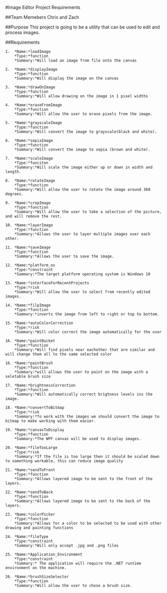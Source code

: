 #Image Editor Project Requirements

##Team Memebers
Chris and Zach

##Purpose
This project is going to be a utility that can be used to edit and process images.

##Requirements

	1.	*Name:*loadImage
		*Type:*function
		*Summary:*Will load an image from file onto the canvas

	2.	*Name:*displayImage
		*Type:*function
		*Summary:*Will display the image on the canvas
	
	3.	*Name:*drawOnImage
		*Type:*function
		*Summary:*Will allow drawing on the image in 1 pixel widths

	4.	*Name:*eraseFromImage
		*Type:*function
		*Summary:*Will allow the user to erase pixels from the image.
	
	5.	*Name:*grayscaleImage
		*Type:*function
		*Summary:*Will convert the image to grayscale(black and white).

	6.	*Name:*sepiaImage
		*Type:*function
		*Summary:*Will convert the image to sepia (brown and white).

	7.	*Name:*scaleImage
		*Type:*funciton
		*Summary:*Will scale the image either up or down in width and length.

	8.	*Name:*rotateImage
		*Type:*function
		*Summary:*Will allow the user to rotate the image around 360 degrees.
	
	9.	*Name:*cropImage
		*Type:*function
		*Summary:*Will allow the user to take a selection of the picture, and will remove the rest.

	10.	*Name:*layerImage
		*Type:*function
		*Summary:*Allows the user to layer multiple images over each other.
	
	11.	*Name:*saveImage
		*Type:*function
		*Summary:*Allows the user to save the image.

	12.	*Name:*platform_os
		*Type:*constraint
		*Summary:*The target platform operating system is Windows 10

	13.	*Name:*interfaceForRecentProjects
		*Type:*risk
		*Summary:*Will allow the user to select from recently edited images.

	14.	*Name:*filpImage
		*Type:*function
		*Summary:*inverts the image from left to right or top to bottom.
	
	15.	*Name:*autoColorCorrection
		*Type:*risk
		*Summary:*Will color correct the image automatically for the user

	16.	*Name:*paintBucket
		*Type:*function
		*Summary:*Will find pixels near eachother that are similar and will change them all to the same selected color
	
	16.	*Name:*paintBrush
		*Type:*function
		*Summary:*will allows the user to paint on the image with a seletable brush size

	17.	*Name:*brightnessCorrection
		*Type:*function
		*Summary:*Will automatically correct brigtness levels ins the image.
	
	18.	*Name:*convertToBitmap
		*Type:*risk
		*Summary:*To work with the images we should convert the image to bitmap to make working with them easier.

	19.	*Name:*canvasToDisplay
		*Type:*function
		*Summary:*The WPF canvas will be used to display images.
	
	20.	*Name:*fileTooLarge
		*Type:*risk
		*Summary:*If the file is too large then it should be scaled down to something workable, this can reduce image quality

	21.	*Name:*sendToFront
		*Type:*function
		*Summary:*Allows layered image to be sent to the front of the layers.
	
	22.	*Name:*sendToBack
		*Type:*function
		*Summary:*Allows layered image to be sent to the back of the layers.

	23.	*Name:*colorPicker
		*Type:*function
		*Summary:*Allows for a color to be selected to be used with other drawing and painting functions

	24.	*Name:*fileType
		*Type:*constraint
		*Summary:*Will only accept .jpg and .png files

	25.	*Name:*Application_Environment
		*Type:*constraint
		*Summary:* The application will require the .NET runtime environment on the machine.
	
	26.	*Name:*brushSizeSelector
		*Type:*function
		*Summary:*Will allow the user to chose a brush size.